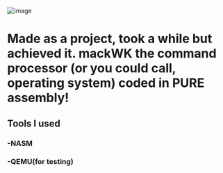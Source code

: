 ![image](https://user-images.githubusercontent.com/105085301/201823579-382a0edf-3e22-425b-9896-b427afc6be51.png)
# Made as a project, took a while but achieved it. mackWK the command processor (or you could call, operating system) coded in PURE assembly!
## Tools I used
### -NASM
### -QEMU(for testing)
